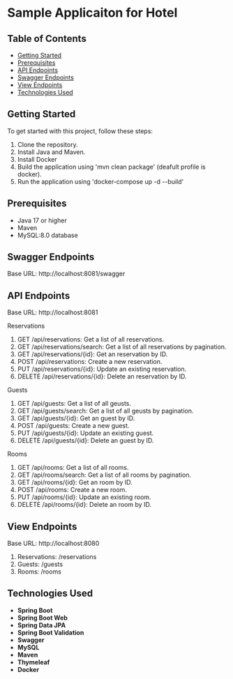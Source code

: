 # Sample Applicaiton for Hotel

## Table of Contents

- [Getting Started](#getting-started)
- [Prerequisites](#prerequisites)
- [API Endpoints](#api-endpoints)
- [Swagger Endpoints](#api-endpoints)
- [View Endpoints](#view-endpoints)
- [Technologies Used](#technologies-used)
## Getting Started

To get started with this project, follow these steps:

1. Clone the repository.
2. Install Java and Maven.
3. Install Docker
4. Build the application using 'mvn clean package' (deafult profile is docker).
5. Run the application using 'docker-compose up -d --build'

## Prerequisites

- Java 17 or higher
- Maven
- MySQL:8.0 database

## Swagger Endpoints

Base URL: http://localhost:8081/swagger

## API Endpoints

Base URL: http://localhost:8081

Reservations

1. GET /api/reservations: Get a list of all reservations.
2. GET /api/reservations/search: Get a list of all reservations by pagination.
3. GET /api/reservations/{id}: Get an reservation by ID.
4. POST /api/reservations: Create a new reservation.
5. PUT /api/reservations/{id}: Update an existing reservation.
6. DELETE /api/reservations/{id}: Delete an reservation by ID.

Guests

1. GET /api/guests: Get a list of all geusts.
2. GET /api/guests/search: Get a list of all geusts by pagination.
3. GET /api/guests/{id}: Get an guest by ID.
4. POST /api/guests: Create a new guest.
5. PUT /api/guests/{id}: Update an existing guest.
6. DELETE /api/guests/{id}: Delete an guest by ID.

Rooms

1. GET /api/rooms: Get a list of all rooms.
2. GET /api/rooms/search: Get a list of all rooms by pagination.
3. GET /api/rooms/{id}: Get an room by ID.
4. POST /api/rooms: Create a new room.
5. PUT /api/rooms/{id}: Update an existing room.
6. DELETE /api/rooms/{id}: Delete an room by ID.

## View Endpoints

Base URL: http://localhost:8080

1. Reservations: /reservations
2. Guests: /guests
3. Rooms: /rooms

## Technologies Used

- **Spring Boot**
- **Spring Boot Web**
- **Spring Data JPA**
- **Spring Boot Validation**
- **Swagger**
- **MySQL**
- **Maven**
- **Thymeleaf**
- **Docker**